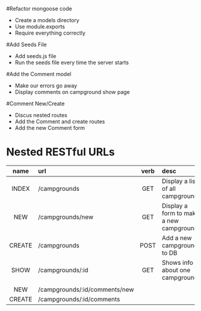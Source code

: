 #Refactor mongoose code

* Create a models directory
* Use module.exports
* Require everything correctly

#Add Seeds File

* Add seeds.js file
* Run the seeds file every time the server starts

#Add the Comment model

* Make our errors go away
* Display comments on campground show page

#Comment New/Create

* Discus nested routes
* Add the Comment and create routes
* Add the new Comment form


# Nested RESTful URLs

|name     | url                            |verb  |  desc                                  |
|:-------:|:-------------------------------|:----:|:---------------------------------------|
|INDEX    |/campgrounds                    | GET  |Display a list of all campgrounds       |
|NEW      |/campgrounds/new                | GET  |Display a form to make a new campground |
|CREATE   |/campgrounds                    | POST |Add a new campground to DB              |
|SHOW     |/campgrounds/:id                | GET  |Shows info about one campground         |
|         |                                |      |                                        |
|NEW      |/campgrounds/:id/comments/new   |
|CREATE   |/campgrounds/:id/comments|